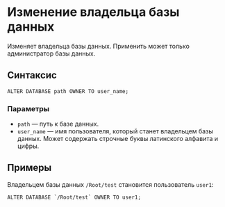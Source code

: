 # Изменение владельца базы данных

Изменяет владельца базы данных. Применить может только администратор базы данных.

## Синтаксис

```yql
ALTER DATABASE path OWNER TO user_name;
```

### Параметры

* `path` — путь к базе данных.
* `user_name` — имя пользователя, который станет владельцем базы данных. Может содержать строчные буквы латинского алфавита и цифры.

## Примеры

Владельцем базы данных `/Root/test` становится пользователь `user1`:

```yql
ALTER DATABASE `/Root/test` OWNER TO user1;
```
